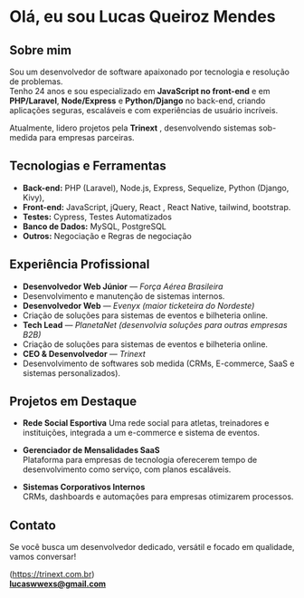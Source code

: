  #  Olá, eu sou Lucas Queiroz Mendes  



##  Sobre mim  
Sou um desenvolvedor de software apaixonado por tecnologia e resolução de problemas.  
Tenho 24 anos e sou especializado em **JavaScript no front-end** e em **PHP/Laravel**,  **Node/Express** e **Python/Django** no back-end, criando aplicações seguras, escaláveis e com experiências de usuário incríveis.  

Atualmente, lidero projetos pela **Trinext** , desenvolvendo sistemas sob-medida para empresas parceiras.  



##  Tecnologias e Ferramentas  
- **Back-end:** PHP (Laravel), Node.js, Express, Sequelize, Python (Django, Kivy), 
- **Front-end:** JavaScript, jQuery, React , React Native, tailwind,  bootstrap.
- **Testes:** Cypress, Testes Automatizados  
- **Banco de Dados:** MySQL, PostgreSQL  
- **Outros:** Negociação e Regras de negociação



##  Experiência Profissional  
-  **Desenvolvedor Web Júnior** — *Força Aérea Brasileira*  
  - Desenvolvimento e manutenção de sistemas internos.  
-  **Desenvolvedor Web** — *Evenyx (maior ticketeira do Nordeste)*  
  - Criação de soluções para sistemas de eventos e bilheteria online. 
-  **Tech Lead** — *PlanetaNet (desenvolvia soluções para outras empresas B2B)*  
  - Criação de soluções para sistemas de eventos e bilheteria online.  
-  **CEO & Desenvolvedor** — *Trinext*  
  - Desenvolvimento de softwares sob medida (CRMs, E-commerce, SaaS e sistemas personalizados).  

   

##  Projetos em Destaque  
- **Rede Social Esportiva** 
  Uma rede social para atletas, treinadores e instituições, integrada a um e-commerce e sistema de eventos.  

- **Gerenciador de Mensalidades SaaS**  
  Plataforma para empresas de tecnologia oferecerem tempo de desenvolvimento como serviço, com planos escaláveis.  

- **Sistemas Corporativos Internos**   
  CRMs, dashboards e automações para empresas otimizarem processos.  



##  Contato  
Se você busca um desenvolvedor dedicado, versátil e focado em qualidade, vamos conversar!  

 (https://trinext.com.br)  
 **lucaswwexs@gmail.com**  

            

